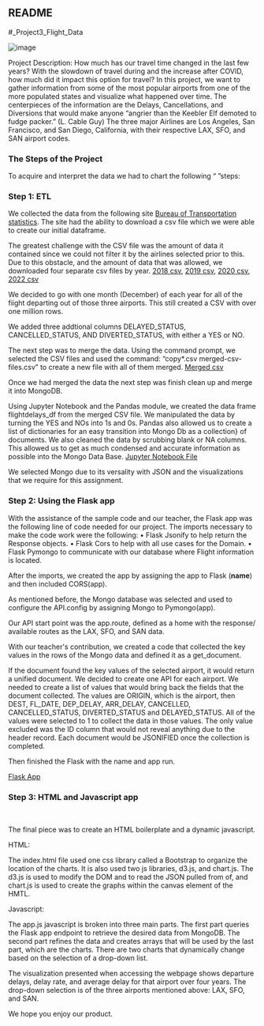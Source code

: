 ## README
#_Project3_Flight_Data

![image](https://github.com/jrfloza12/GroupProject3/assets/122821004/ef7fe1a2-41ec-41f4-8198-053ddd448274)




Project Description: 
How much has our travel time changed in the last few years?
With the slowdown of travel during and the increase after COVID, how much did it impact this option for travel?
In this project, we want to gather information from some of the most popular airports from one of the more populated states and visualize what happened over time.
The centerpieces of the information are the Delays, Cancellations, and Diversions that would make anyone “angrier than the Keebler Elf demoted to fudge packer.” (L. Cable Guy)
The three major Airlines are Los Angeles, San Francisco, and San Diego, California, with their respective LAX, SFO, and SAN airport codes.


### The Steps of the Project
To acquire and interpret the data we had to chart the following “ ”steps:

### Step 1: ETL
We collected the data from the following site <a href="https://data.bts.gov/" target="_blank">Bureau of Transportation statistics</a>. The site had the ability to download a csv file which we were able to create our initial  dataframe.

The greatest challenge with the CSV file was the amount of data it contained since we could not filter it by the airlines selected prior to this. Due to this obstacle, and the amount of data that was allowed, we downloaded four separate csv files by year.  [2018 csv](T_ONTIME_MARKETING_2018.csv), [2019 csv](T_ONTIME_MARKETING_2019.csv), [2020 csv](T_ONTIME_MARKETING_2020.csv), [2022 csv](T_ONTIME_MARKETING_2022.csv) 

We decided to go with one month (December) of each year for all of the fiight departing out of those three airports. This still created a CSV with over one million rows. 

We added three addtional columns DELAYED_STATUS, CANCELLED_STATUS, AND DIVERTED_STATUS, with either a YES or NO.

The next step was to merge the data. Using the command prompt, we selected the CSV files and used the command: “copy*.csv merged-csv-files.csv” to create a new file with all of them merged.  [Merged csv](merged-csv-files-edited.csv)

Once we had merged the data the next step was finish clean up and merge it into MongoDB.

Using Jupyter Notebook and the Pandas module, we created the data frame flightdelays_df from the merged CSV file. We manipulated the data by turning the YES and NOs into 1s and 0s. Pandas also allowed us to create a list of dictionaries for an easy transition into Mongo Db as a collection} of documents. We also cleaned the data by scrubbing blank or NA columns. This allowed us to get as much condensed and accurate information as possible into the Mongo Data Base. [Jupyter Notebook File](Project3ETL.ipynb)

We selected Mongo due to its versality with JSON and the visualizations that we require for this assignment.


### Step 2: Using the Flask app

With the assistance of the sample code and our teacher, the Flask app was the following line of code needed for our project. 
The imports necessary to make the code work were the following:
• Flask Jsonify to help return the Response objects.
• Flask Cors to help with all use cases for the Domain.
• Flask Pymongo to communicate with our database where Flight information is located.

After the imports, we created the app by assigning the app to Flask (__name__) and then included CORS(app).

As mentioned before, the Mongo database was selected and used to configure the API.config by assigning Mongo to Pymongo(app).

Our API start point was the app.route, defined as a home with the response/ available routes as the LAX, SFO, and SAN data.

With our teacher's contribution, we created a code that collected the key values in the rows of the Mongo data and defined it as a get_document.

If the document found the key values of the selected airport, it would return a unified document. We decided to create one API for each airport. We needed to create a list of values that would bring back the fields that the document collected. The values are ORIGIN, which is the airport, then DEST, FL_DATE, DEP_DELAY, ARR_DELAY, CANCELLED, CANCELLED_STATUS, DIVERTED_STATUS and DELAYED_STATUS. All of the values were selected to 1 to collect the data in those values. The only value excluded was the ID column that would not reveal anything due to the header record.
Each document would be JSONIFIED once the collection is completed.


Then finished the Flask with the name and app run.

[Flask App](Project3Flask.py)


### Step 3: HTML and Javascript app </br>
</br>

The final piece was to create an HTML boilerplate and a dynamic javascript.

HTML:

The index.html file used one css library called a Bootstrap to organize the location of the charts.  It is also used two js libraries, d3.js, and chart.js.  The d3.js is used to modify the DOM and to read the JSON pulled from of, and chart.js is used to create the graphs within the canvas element of the HMTL. 

Javascript:

The app.js javascript is broken into three main parts.  The first part queries the Flask app endpoint to retrieve the desired data from MongoDB.  The second part refines the data and creates arrays that will be used by the last part, which are the charts.  There are two charts that dynamically change based on the selection of a drop-down list.  

The visualization presented when accessing the webpage shows departure delays, delay rate, and average delay for that airport over four years.  The drop-down selection is of the three airports mentioned above: LAX, SFO, and SAN. 

We hope you enjoy our product. 


